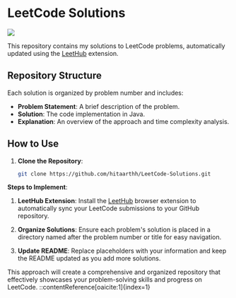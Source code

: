 # LeetCode Solutions

![](https://leetcard.jacoblin.cool/hitaarthh?ext=contest)

This repository contains my solutions to LeetCode problems, automatically updated using the [LeetHub](https://github.com/QasimWani/LeetHub) extension.

## Repository Structure

Each solution is organized by problem number and includes:

- **Problem Statement**: A brief description of the problem.
- **Solution**: The code implementation in Java.
- **Explanation**: An overview of the approach and time complexity analysis.

## How to Use

1. **Clone the Repository**:
   ```bash
   git clone https://github.com/hitaarthh/LeetCode-Solutions.git
   ```

**Steps to Implement**:

1. **LeetHub Extension**: Install the [LeetHub](https://github.com/QasimWani/LeetHub) browser extension to automatically sync your LeetCode submissions to your GitHub repository.

2. **Organize Solutions**: Ensure each problem's solution is placed in a directory named after the problem number or title for easy navigation.

3. **Update README**: Replace placeholders with your information and keep the README updated as you add more solutions.

This approach will create a comprehensive and organized repository that effectively showcases your problem-solving skills and progress on LeetCode.
::contentReference[oaicite:1]{index=1}
 
